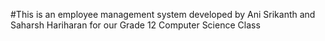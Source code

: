 #This is an employee management system developed by Ani Srikanth and Saharsh Hariharan for our Grade 12 Computer Science Class
